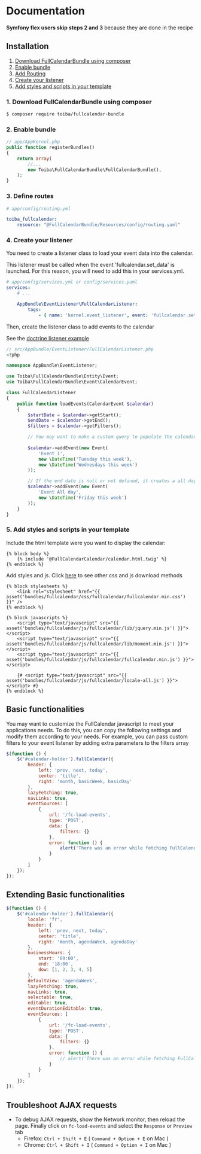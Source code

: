 # Documentation

**Symfony flex users skip steps 2 and 3** because they are done in the recipe

## Installation

1. [Download FullCalendarBundle using composer](#1-download-fullcalendarbundle-using-composer)
2. [Enable bundle](#2-enable-bundle)
3. [Add Routing](#3-define-routes)
4. [Create your listener](#4-create-your-listener)
5. [Add styles and scripts in your template](#5-add-styles-and-scripts-in-your-template)

### 1. Download FullCalendarBundle using composer

```sh
$ composer require toiba/fullcalendar-bundle
```

### 2. Enable bundle

```php
// app/AppKernel.php
public function registerBundles()
{
    return array(
        //...
        new Toiba\FullCalendarBundle\FullCalendarBundle(),
    );
}
```

### 3. Define routes

```yaml
# app/config/routing.yml

toiba_fullcalendar:
    resource: "@FullCalendarBundle/Resources/config/routing.yaml"
```

### 4. Create your listener
You need to create a listener class to load your event data into the calendar.

This listener must be called when the event 'fullcalendar.set_data' is launched. For this reason, you will need to add this in your services.yml.
```yaml
# app/config/services.yml or config/services.yaml
services:
    # ...

    AppBundle\EventListener\FullCalendarListener:
        tags:
            - { name: 'kernel.event_listener', event: 'fullcalendar.set_data', method: loadEvents }
```

Then, create the listener class to add events to the calendar

See the [doctrine listener example](doctrine-listener.md)

```php
// src/AppBundle/EventListener/FullCalendarListener.php
<?php

namespace AppBundle\EventListener;

use Toiba\FullCalendarBundle\Entity\Event;
use Toiba\FullCalendarBundle\Event\CalendarEvent;

class FullCalendarListener
{
    public function loadEvents(CalendarEvent $calendar)
    {
        $startDate = $calendar->getStart();
        $endDate = $calendar->getEnd();
        $filters = $calendar->getFilters();

        // You may want to make a custom query to populate the calendar
        
        $calendar->addEvent(new Event(
            'Event 1',
            new \DateTime('Tuesday this week'),
            new \DateTime('Wednesdays this week')
        ));

        // If the end date is null or not defined, it creates a all day event
        $calendar->addEvent(new Event(
            'Event All day',
            new \DateTime('Friday this week')
        ));
    }
}
```

### 5. Add styles and scripts in your template

Include the html template were you want to display the calendar:

```twig
{% block body %}
    {% include '@FullCalendarCalendar/calendar.html.twig' %}
{% endblock %}
```

Add styles and js. Click [here](https://fullcalendar.io/download) to see other css and js download methods

```twig
{% block stylesheets %}
    <link rel="stylesheet" href="{{ asset('bundles/fullcalendar/css/fullcalendar/fullcalendar.min.css') }}" />
{% endblock %}

{% block javascripts %}
    <script type="text/javascript" src="{{ asset('bundles/fullcalendar/js/fullcalendar/lib/jquery.min.js') }}"></script>
    <script type="text/javascript" src="{{ asset('bundles/fullcalendar/js/fullcalendar/lib/moment.min.js') }}"></script>
    <script type="text/javascript" src="{{ asset('bundles/fullcalendar/js/fullcalendar/fullcalendar.min.js') }}"></script>
    
    {# <script type="text/javascript" src="{{ asset('bundles/fullcalendar/js/fullcalendar/locale-all.js') }}"></script> #}
{% endblock %}
```

## Basic functionalities

You may want to customize the FullCalendar javascript to meet your applications needs. To do this, you can copy the following settings and modify them according to your needs. For example, you can pass custom filters to your event listener by adding extra parameters to the filters array

```js
$(function () {
    $('#calendar-holder').fullCalendar({
        header: {
            left: 'prev, next, today',
            center: 'title',
            right: 'month, basicWeek, basicDay'
        },
        lazyFetching: true,
        navLinks: true,
        eventSources: [
            {
                url: '/fc-load-events',
                type: 'POST',
                data: {
                    filters: {}
                },
                error: function () {
                    alert('There was an error while fetching FullCalendar!');
                }
            }
        ]
    });
});
```

## Extending Basic functionalities

```js
$(function () {
    $('#calendar-holder').fullCalendar({
        locale: 'fr',
        header: {
            left: 'prev, next, today',
            center: 'title',
            right: 'month, agendaWeek, agendaDay'
        },
        businessHours: {
            start: '09:00',
            end: '18:00',
            dow: [1, 2, 3, 4, 5]
        },
        defaultView: 'agendaWeek',
        lazyFetching: true,
        navLinks: true,
        selectable: true,
        editable: true,
        eventDurationEditable: true,
        eventSources: [
            {
                url: '/fc-load-events',
                type: 'POST',
                data: {
                    filters: {}
                },
                error: function () {
                    // alert('There was an error while fetching FullCalendar!');
                }
            }
        ]
    });
});
```

## Troubleshoot AJAX requests

* To debug AJAX requests, show the Network monitor, then reload the page. Finally click on `fc-load-events` and select the `Response` or `Preview` tab
    - Firefox: `Ctrl + Shift + E` ( `Command + Option + E` on Mac )
    - Chrome: `Ctrl + Shift + I` ( `Command + Option + I` on Mac )
